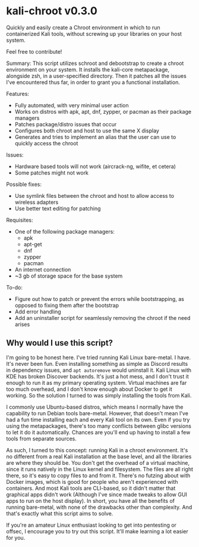 # kali-chroot v0.3.0
Quickly and easily create a Chroot environment in which to run containerized Kali tools, without screwing up your libraries on your host system.

Feel free to contribute!

Summary:
This script utilizes schroot and debootstrap to create a chroot environment on your system. It installs the kali-core metapackage, alongside zsh, in a user-specified directory. Then it patches all the issues I've encountered thus far, in order to grant you a functional installation.

Features:
- Fully automated, with very minimal user action
- Works on distros with apk, apt, dnf, zypper, or pacman as their package managers
- Patches package/distro issues that occur
- Configures both chroot and host to use the same X display
- Generates and tries to implement an alias that the user can use to quickly access the chroot

Issues:
 - Hardware based tools will not work (aircrack-ng, wifite, et cetera)
 - Some patches might not work
 
Possible fixes:
- Use symlink files between the chroot and host to allow access to wireless adapters
- Use better text editing for patching

Requisites:
- One of the following package managers:
    - apk
    - apt-get
    - dnf
    - zypper
    - pacman
- An internet connection
- ~3 gb of storage space for the base system

To-do:
- Figure out how to patch or prevent the errors while bootstrapping, as opposed to fixing them after the bootstrap
- Add error handling
- Add an uninstaller script for seamlessly removing the chroot if the need arises

## Why would I use this script?
I'm going to be honest here. I've tried running Kali Linux bare-metal. I have. It's never been fun. Even installing something as simple as Discord results in dependency issues, and ` apt autoremove ` would uninstall it. Kali Linux with KDE has broken Discover backends. It's just a hot mess, and I don't trust it enough to run it as my primary operating system. Virtual machines are far too much overhead, and I don't know enough about Docker to get it working. So the solution I turned to was simply installing the tools from Kali.

I commonly use Ubuntu-based distros, which means I normally have the capability to run Debian tools bare-metal. However, that doesn't mean I've had a fun time installing each and every Kali tool on its own. Even if you try using the metapackages, there's too many conflicts between glibc versions to let it do it automatically. Chances are you'll end up having to install a few tools from separate sources.

As such, I turned to this concept: running Kali in a chroot environment. It's no different from a real Kali installation at the base level, and all the libraries are where they should be. You don't get the overhead of a virtual machine, since it runs natively in the Linux kernel and filesystem. The files are all right there, so it's easy to copy files to and from it. There's no futzing about with Docker images, which is good for people who aren't experienced with containers. And most Kali tools are CLI-based, so it didn't matter that graphical apps didn't work (Although I've since made tweaks to allow GUI apps to run on the host display). In short, you have all the benefits of running bare-metal, with none of the drawbacks other than complexity. And that's exactly what this script aims to solve.

If you're an amateur Linux enthusiast looking to get into pentesting or offsec, I encourage you to try out this script. It'll make learning a lot easier for you.
